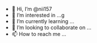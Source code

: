 - 👋 Hi, I’m @nii157
- 👀 I’m interested in ...g
- 🌱 I’m currently learning ...
- 💞️ I’m looking to collaborate on ...
- 📫 How to reach me ...
<!---
nii157/nii157 is a ✨ special ✨ repository because its `README.md` (this file) appears on your GitHub profile.
You can click the Preview link to take a look at your changes.
--->

